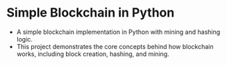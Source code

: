 # Simple Blockchain in Python
- A simple blockchain implementation in Python with mining and hashing logic.
- This project demonstrates the core concepts behind how blockchain works, including block creation, hashing, and mining.
